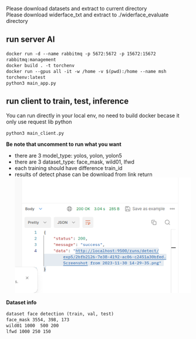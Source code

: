 
Please download datasets and extract to current directory  
Please download widerface_txt and extract to ./widerface_evaluate directory

## run server AI

```
docker run -d --name rabbitmq -p 5672:5672 -p 15672:15672 rabbitmq:management
docker build . -t torchenv
docker run --gpus all -it -w /home -v $(pwd):/home --name msh torchenv:latest
python3 main_app.py
```

## run client to train, test, inference
You can run directly in your local env, no need to build docker becase it only use request lib python
```
python3 main_client.py
```
**Be note that uncomment to run what you want**
- there are 3 model_type: yolos, yolon, yolon5
- there are 3 dataset_type: face_mask, wild01, lfwd 
- each training should have difference train_id
- results of detect phase can be download from link return
!["see here ./runs/urls.png"](./runs/urls.png)  

**Dataset info**
```
dataset face detection (train, val, test)
face_mask 3554, 398, 173
wild01 1000  500 200
lfwd 1000 250 150
```